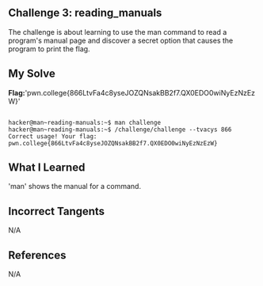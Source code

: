 ## Challenge 3: reading_manuals

The challenge is about learning to use the man command to read a program's manual page and discover a secret option that causes the program to print the flag.


## My Solve
**Flag:**'pwn.college{866LtvFa4c8yseJOZQNsakBB2f7.QX0EDO0wiNyEzNzEzW}'

```

hacker@man~reading-manuals:~$ man challenge
hacker@man~reading-manuals:~$ /challenge/challenge --tvacys 866
Correct usage! Your flag: pwn.college{866LtvFa4c8yseJOZQNsakBB2f7.QX0EDO0wiNyEzNzEzW}

```

## What I Learned

'man' shows the manual for a command.


## Incorrect Tangents

N/A


## References

N/A
